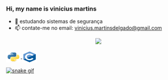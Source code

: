 ### Hi, my name is vinicius martins


- 🌱 estudando sistemas de segurança
- 📫 contate-me no email: vinicius.martinsdelgado@gmail.com


<div align="center">
  <a href="https://github.com/martinsvinicius2">
  <img height="180em" src="https://github-readme-stats.vercel.app/api?username=martinsvinicius2&show_icons=true&theme=dracula&include_all_commits=true&count_private=true"/>


</div>
<div style="display: inline_block"><br>
  <img align="center" alt="Rafa-Python" height="30" width="40" src="https://raw.githubusercontent.com/devicons/devicon/master/icons/python/python-original.svg">
  <img align="center" alt="Rafa-Csharp" height="30" width="40" src="https://raw.githubusercontent.com/devicons/devicon/master/icons/c/c-original.svg">
</div>

![snake gif](https://github.com/martins.vinicius/martins.vinicius/blob/output/github-contribution-grid-snake.svg)
